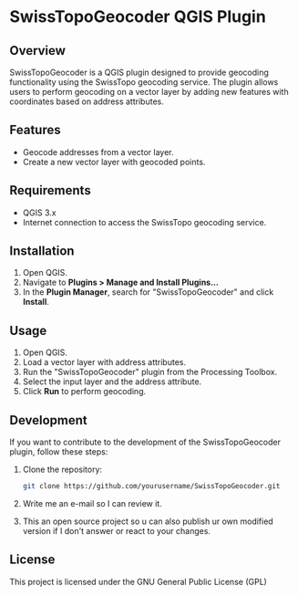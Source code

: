# SwissTopoGeocoder QGIS Plugin

## Overview

SwissTopoGeocoder is a QGIS plugin designed to provide geocoding functionality using the SwissTopo geocoding service. The plugin allows users to perform geocoding on a vector layer by adding new features with coordinates based on address attributes.

## Features

- Geocode addresses from a vector layer.
- Create a new vector layer with geocoded points.

## Requirements

- QGIS 3.x
- Internet connection to access the SwissTopo geocoding service.

## Installation

1. Open QGIS.
2. Navigate to **Plugins > Manage and Install Plugins...**
3. In the **Plugin Manager**, search for "SwissTopoGeocoder" and click **Install**.

## Usage

1. Open QGIS.
2. Load a vector layer with address attributes.
3. Run the "SwissTopoGeocoder" plugin from the Processing Toolbox.
4. Select the input layer and the address attribute.
5. Click **Run** to perform geocoding.

## Development

If you want to contribute to the development of the SwissTopoGeocoder plugin, follow these steps:

1. Clone the repository:

   ```bash
   git clone https://github.com/yourusername/SwissTopoGeocoder.git

2. Write me an e-mail so I can review it.
3. This an open source project so u can also publish ur own modified version if I don't answer or react to your changes.

## License

This project is licensed under the GNU General Public License (GPL)



